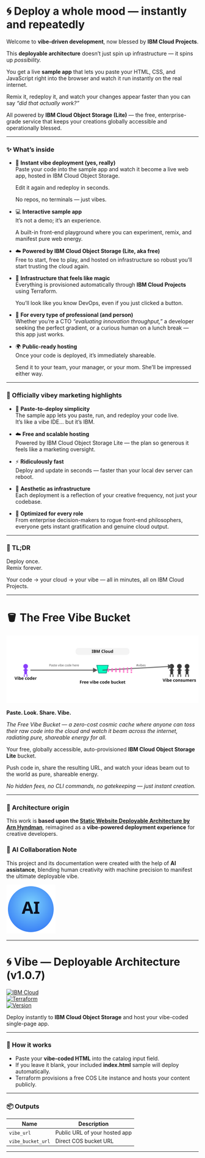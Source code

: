 # 🌀 Deploy a whole mood — instantly and repeatedly  

Welcome to **vibe-driven development**, now blessed by **IBM Cloud Projects**.  

This **deployable architecture** doesn’t just spin up infrastructure — it spins up *possibility.*  

You get a live **sample app** that lets you paste your HTML, CSS, and JavaScript right into the browser and watch it run instantly on the real internet.  

Remix it, redeploy it, and watch your changes appear faster than you can say *“did that actually work?”*  

All powered by **IBM Cloud Object Storage (Lite)** — the free, enterprise-grade service that keeps your creations globally accessible and operationally blessed.  

---

### ✨ What’s inside  

* 🧱 **Instant vibe deployment (yes, really)**  
  Paste your code into the sample app and watch it become a live web app, hosted in IBM Cloud Object Storage.  

  Edit it again and redeploy in seconds.  

  No repos, no terminals — just vibes.  

* 💻 **Interactive sample app**  
  It’s not a demo; it’s an experience.  

  A built-in front-end playground where you can experiment, remix, and manifest pure web energy.  

* ☁️ **Powered by IBM Cloud Object Storage (Lite, aka free)**  
  Free to start, free to play, and hosted on infrastructure so robust you’ll start trusting the cloud again.  

* 💾 **Infrastructure that feels like magic**  
  Everything is provisioned automatically through **IBM Cloud Projects** using Terraform.  

  You’ll look like you know DevOps, even if you just clicked a button.  

* 🧭 **For every type of professional (and person)**  
  Whether you’re a CTO *“evaluating innovation throughput,”* a developer seeking the perfect gradient, or a curious human on a lunch break — this app just works.  

* 🌍 **Public-ready hosting**  
  Once your code is deployed, it’s immediately shareable.  

  Send it to your team, your manager, or your mom. She’ll be impressed either way.  

---

### 💼 Officially vibey marketing highlights  

* 🚀 **Paste-to-deploy simplicity**  
  The sample app lets you paste, run, and redeploy your code live.  
  It’s like a vibe IDE… but it’s IBM.  

* ☁️ **Free and scalable hosting**  
  Powered by IBM Cloud Object Storage Lite — the plan so generous it feels like a marketing oversight.  

* ⚡ **Ridiculously fast**  
  Deploy and update in seconds — faster than your local dev server can reboot.  

* 🎨 **Aesthetic as infrastructure**  
  Each deployment is a reflection of your creative frequency, not just your codebase.  

* 🧠 **Optimized for every role**  
  From enterprise decision-makers to rogue front-end philosophers, everyone gets instant gratification and genuine cloud output.  

---

### 🪩 TL;DR  

Deploy once.  
Remix forever.  

Your code → your cloud → your vibe — all in minutes, all on IBM Cloud Projects.  

---

# 🪣 The Free Vibe Bucket  

![Diagram](https://raw.githubusercontent.com/goanalog/vibe-da-ibm-cloud/61821223b2ce3bf4fad4fb83632c87054713443f/diagram.svg)  

**Paste. Look. Share. Vibe.**  

*The Free Vibe Bucket — a zero-cost cosmic cache where anyone can toss their raw code into the cloud and watch it beam across the internet, radiating pure, shareable energy for all.*  

Your free, globally accessible, auto-provisioned **IBM Cloud Object Storage Lite** bucket.  

Push code in, share the resulting URL, and watch your ideas beam out to the world as pure, shareable energy.  

*No hidden fees, no CLI commands, no gatekeeping — just instant creation.*  

---

### 🧩 Architecture origin  

This work is **based upon the [Static Website Deployable Architecture by Arn Hyndman](https://cloud.ibm.com/catalog/architecture/static-website-cffed3d6-f05c-408d-941d-f679ae4e2451-global)**, reimagined as a **vibe-powered deployment experience** for creative developers.  


### 🤖 AI Collaboration Note  

This project and its documentation were created with the help of **AI assistance**, blending human creativity with machine precision to manifest the ultimate deployable vibe.  

![AI Label](ai-label.svg)

---

# 🌀 Vibe — Deployable Architecture (v1.0.7)

[![IBM Cloud](https://img.shields.io/badge/IBM%20Cloud-Deployable%20Architecture-blue)](https://github.com/goanalog/vibe-da-ibm-cloud)  
[![Terraform](https://img.shields.io/badge/Terraform-Ready-623CE4)](https://github.com/goanalog/vibe-da-ibm-cloud)  
[![Version](https://img.shields.io/badge/Version-1.0.7-brightgreen)](https://github.com/goanalog/vibe-da-ibm-cloud/releases)  

Deploy instantly to **IBM Cloud Object Storage** and host your vibe-coded single-page app.  

---

### 🚀 How it works  

- Paste your **vibe-coded HTML** into the catalog input field.  
- If you leave it blank, your included **index.html** sample will deploy automatically.  
- Terraform provisions a free COS Lite instance and hosts your content publicly.  

---

### 📦 Outputs  

| Name | Description |
|------|--------------|
| `vibe_url` | Public URL of your hosted app |
| `vibe_bucket_url` | Direct COS bucket URL |

---


